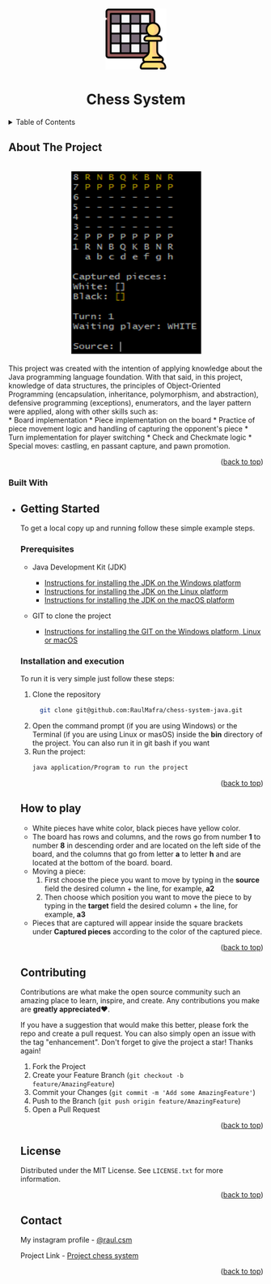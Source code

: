 <a name="readme-top"></a>

<br />
<div align="center">
    <img src="/images/Logo.png" alt="Logo" width="120" height="120">
  </a>
  <h1 align="center">Chess System</h1>
</div>



<!-- TABLE OF CONTENTS -->
<details>
  <summary>Table of Contents</summary>
  <ol>
    <li>
      <a href="#about-the-project">About The Project</a>
      <ul>
        <li><a href="#built-with">Built With</a></li>
      </ul>
    </li>
    <li>
      <a href="#getting-started">Getting Started</a>
      <ul>
        <li><a href="#prerequisites">Prerequisites</a></li>
        <li><a href="#Installation and execution">Installation</a></li>
      </ul>
    </li>
    <li><a href="#How to play">Usage</a></li>
    <li><a href="#license">License</a></li>
    <li><a href="#contact">Contact</a></li>
  </ol>
</details>



<!-- ABOUT THE PROJECT -->
## About The Project
<br>
<div align="center">
  <img src="/images/demo.png" alt="Demo" width="257" height="360">
</div
</br>

<br>
This project was created with the intention of applying knowledge about the Java programming language foundation. With that said, in this project, knowledge of data structures, the principles of Object-Oriented Programming (encapsulation, inheritance, polymorphism, and abstraction), defensive programming (exceptions), enumerators, and the layer pattern were applied, along with other skills such as:
</br>
* Board implementation
* Piece implementation on the board
* Practice of piece movement logic and handling of capturing the opponent's piece
* Turn implementation for player switching
* Check and Checkmate logic
* Special moves: castling, en passant capture, and pawn promotion.

<p align="right">(<a href="#readme-top">back to top</a>)</p>



### Built With

* <!--![Java][Java.icon]][Java-url]

<p align="right">(<a href="#readme-top">back to top</a>)</p>



<!-- GETTING STARTED -->
## Getting Started

To get a local copy up and running follow these simple example steps.

### Prerequisites

* Java Development Kit (JDK)

  * [Instructions for installing the JDK on the Windows platform][Java-install-windows]
  * [Instructions for installing the JDK on the Linux platform][Java-install-linux]
  * [Instructions for installing the JDK on the macOS platform][Java-install-macOS]
 
* GIT to clone the project

  * [Instructions for installing the GIT on the Windows platform, Linux or macOS][Git]
 

### Installation and execution

To run it is very simple just follow these steps:

1. Clone the repository
   ```sh
     git clone git@github.com:RaulMafra/chess-system-java.git
   ```
2. Open the command prompt (if you are using Windows) or the Terminal (if you are using Linux or masOS) inside the <strong>bin</strong> directory of the project. You can also run it in git bash if you want
3. Run the project:
   ```sh
   java application/Program to run the project
   ```
 

<p align="right">(<a href="#readme-top">back to top</a>)</p>



<!-- USAGE EXAMPLES -->
## How to play


* White pieces have white color, black pieces have yellow color.
* The board has rows and columns, and the rows go from number **1** to number <strong>8</strong> in descending order and are located on the left side of the board, and the columns that go from letter **a** to letter **h** and are located at the bottom of the board. board.
* Moving a piece:
  <ol>
    <li>First choose the piece you want to move by typing in the <strong>source</strong> field the desired column + the line, for example, <strong>a2</strong></li>
    <li>Then choose which position you want to move the piece to by typing in the <strong>target</strong> field the desired column + the line, for example, <strong>a3</strong></li>
  </ol>
* Pieces that are captured will appear inside the square brackets under **Captured pieces** according to the color of the captured piece.
  
<p align="right">(<a href="#readme-top">back to top</a>)</p>



<!-- CONTRIBUTING -->
## Contributing

Contributions are what make the open source community such an amazing place to learn, inspire, and create. Any contributions you make are **greatly appreciated**❤️.

If you have a suggestion that would make this better, please fork the repo and create a pull request. You can also simply open an issue with the tag "enhancement".
Don't forget to give the project a star! Thanks again!

1. Fork the Project
2. Create your Feature Branch (`git checkout -b feature/AmazingFeature`)
3. Commit your Changes (`git commit -m 'Add some AmazingFeature'`)
4. Push to the Branch (`git push origin feature/AmazingFeature`)
5. Open a Pull Request

<p align="right">(<a href="#readme-top">back to top</a>)</p>



<!-- LICENSE -->
## License

Distributed under the MIT License. See `LICENSE.txt` for more information.

<p align="right">(<a href="#readme-top">back to top</a>)</p>



<!-- CONTACT -->
## Contact

My instagram profile - [@raul.csm][Instagram]

Project Link - [Project chess system][Project]

<p align="right">(<a href="#readme-top">back to top</a>)</p>





<!-- MARKDOWN LINKS & IMAGES -->
<!-- https://www.markdownguide.org/basic-syntax/#reference-style-links -->
[contributors-shield]: https://img.shields.io/github/contributors/othneildrew/Best-README-Template.svg?style=for-the-badge
[contributors-url]: https://github.com/othneildrew/Best-README-Template/graphs/contributors
[forks-shield]: https://img.shields.io/github/forks/othneildrew/Best-README-Template.svg?style=for-the-badge
[forks-url]: https://github.com/othneildrew/Best-README-Template/network/members
[stars-shield]: https://img.shields.io/github/stars/othneildrew/Best-README-Template.svg?style=for-the-badge
[stars-url]: https://github.com/othneildrew/Best-README-Template/stargazers
[issues-shield]: https://img.shields.io/github/issues/othneildrew/Best-README-Template.svg?style=for-the-badge
[issues-url]: https://github.com/othneildrew/Best-README-Template/issues
[license-shield]: https://img.shields.io/github/license/othneildrew/Best-README-Template.svg?style=for-the-badge
[license-url]: https://github.com/othneildrew/Best-README-Template/blob/master/LICENSE.txt
[linkedin-shield]: https://img.shields.io/badge/-LinkedIn-black.svg?style=for-the-badge&logo=linkedin&colorB=555
[linkedin-url]: https://linkedin.com/in/othneildrew
[product-screenshot]: images/screenshot.png
[Next.js]: https://img.shields.io/badge/next.js-000000?style=for-the-badge&logo=nextdotjs&logoColor=white
[Next-url]: https://nextjs.org/
[React.js]: https://img.shields.io/badge/React-20232A?style=for-the-badge&logo=react&logoColor=61DAFB
[React-url]: https://reactjs.org/
[Vue.js]: https://img.shields.io/badge/Vue.js-35495E?style=for-the-badge&logo=vuedotjs&logoColor=4FC08D
[Vue-url]: https://vuejs.org/
[Angular.io]: https://img.shields.io/badge/Angular-DD0031?style=for-the-badge&logo=angular&logoColor=white
[Angular-url]: https://angular.io/
[Svelte.dev]: https://img.shields.io/badge/Svelte-4A4A55?style=for-the-badge&logo=svelte&logoColor=FF3E00
[Svelte-url]: https://svelte.dev/
[Laravel.com]: https://img.shields.io/badge/Laravel-FF2D20?style=for-the-badge&logo=laravel&logoColor=white
[Laravel-url]: https://laravel.com
[Bootstrap.com]: https://img.shields.io/badge/Bootstrap-563D7C?style=for-the-badge&logo=bootstrap&logoColor=white
[Bootstrap-url]: https://getbootstrap.com
[JQuery.com]: https://img.shields.io/badge/jQuery-0769AD?style=for-the-badge&logo=jquery&logoColor=white
[JQuery-url]: https://jquery.com 

[Java.icon]: /images/java.png
[Java-url]: https://www.oracle.com/br/java/
[Java-install-windows]: https://docs.oracle.com/en/java/javase/11/install/installation-jdk-microsoft-windows-platforms.html#GUID-A7E27B90-A28D-4237-9383-A58B416071CA
[Java-install-linux]: https://docs.oracle.com/en/java/javase/11/install/installation-jdk-linux-platforms.html#GUID-737A84E4-2EFF-4D38-8E60-3E29D1B884B8
[Java-install-macOS]: https://docs.oracle.com/en/java/javase/11/install/installation-jdk-macos.html#GUID-2FE451B0-9572-4E38-A1A5-568B77B146DE
[Git]: https://git-scm.com/book/en/v2/Getting-Started-Installing-Git
[Instagram]: https://www.instagram.com/raul.csm/
[Project]: https://github.com/RaulMafra/chess-system-java/tree/main

